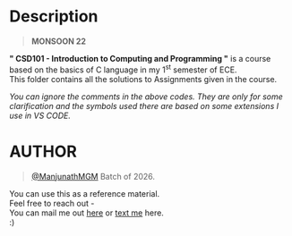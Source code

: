 # Description
 >**MONSOON 22** <br />
 
 
**" CSD101 - Introduction to Computing and Programming "** is a course based on the basics of C language in my 1<sup>st</sup> semester of ECE. <br />
This folder contains all the solutions to Assignments given in the course.

_You can ignore the comments in the above codes. They are only for some clarification and the symbols used there are based on some extensions I use in VS CODE._

# AUTHOR 
> [@ManjunathMGM](https://github.com/ManjunathMGM)
> Batch of 2026.


You can use this as a reference material. <br />
Feel free to reach out - <br />
You can mail me out [here](mailto:mm153@snu.edu.in) or [text me](https://www.instagram.com/man.ju.nath/) here. <br />
:)
